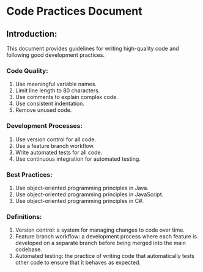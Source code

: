 # Code Practices Document

## Introduction:
This document provides guidelines for writing high-quality code and following good development practices.

### Code Quality:
1. Use meaningful variable names.
2. Limit line length to 80 characters.
3. Use comments to explain complex code.
4. Use consistent indentation.
5. Remove unused code.

### Development Processes:
1. Use version control for all code.
2. Use a feature branch workflow.
3. Write automated tests for all code.
4. Use continuous integration for automated testing.

### Best Practices:
1. Use object-oriented programming principles in Java.
2. Use object-oriented programming principles in JavaScript.
3. Use object-oriented programming principles in C#.

### Definitions:
1. Version control: a system for managing changes to code over time.
2. Feature branch workflow: a development process where each feature is developed on a separate branch before being merged into the main codebase.
3. Automated testing: the practice of writing code that automatically tests other code to ensure that it behaves as expected.
